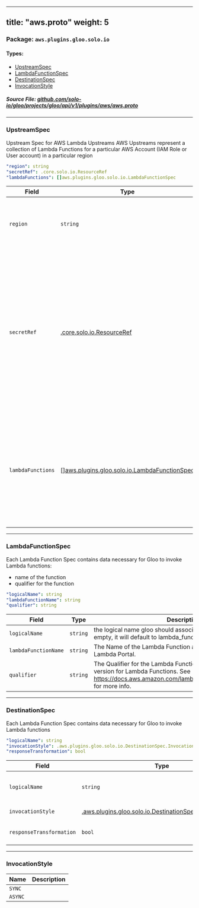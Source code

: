 
---
title: "aws.proto"
weight: 5
---

<!-- Code generated by solo-kit. DO NOT EDIT. -->


### Package: `aws.plugins.gloo.solo.io` 
#### Types:


- [UpstreamSpec](#upstreamspec)
- [LambdaFunctionSpec](#lambdafunctionspec)
- [DestinationSpec](#destinationspec)
- [InvocationStyle](#invocationstyle)
  



##### Source File: [github.com/solo-io/gloo/projects/gloo/api/v1/plugins/aws/aws.proto](https://github.com/solo-io/gloo/blob/master/projects/gloo/api/v1/plugins/aws/aws.proto)





---
### UpstreamSpec

 
Upstream Spec for AWS Lambda Upstreams
AWS Upstreams represent a collection of Lambda Functions for a particular AWS Account (IAM Role or User account)
in a particular region

```yaml
"region": string
"secretRef": .core.solo.io.ResourceRef
"lambdaFunctions": []aws.plugins.gloo.solo.io.LambdaFunctionSpec

```

| Field | Type | Description | Default |
| ----- | ---- | ----------- |----------- | 
| `region` | `string` | The AWS Region where the desired Lambda Functions exist. |  |
| `secretRef` | [.core.solo.io.ResourceRef](../../../../../../../../solo-kit/api/v1/ref.proto.sk#resourceref) | A [Gloo Secret Ref](https://gloo.solo.io/introduction/concepts/#Secrets) to an AWS Secret AWS Secrets can be created with `glooctl secret create aws ...` If the secret is created manually, it must conform to the following structure: ``` access_key: <aws access key> secret_key: <aws secret key> ```. |  |
| `lambdaFunctions` | [[]aws.plugins.gloo.solo.io.LambdaFunctionSpec](../aws.proto.sk#lambdafunctionspec) | The list of Lambda Functions contained within this region. This list will be automatically populated by Gloo if discovery is enabled for AWS Lambda Functions. |  |




---
### LambdaFunctionSpec

 
Each Lambda Function Spec contains data necessary for Gloo to invoke Lambda functions:
- name of the function
- qualifier for the function

```yaml
"logicalName": string
"lambdaFunctionName": string
"qualifier": string

```

| Field | Type | Description | Default |
| ----- | ---- | ----------- |----------- | 
| `logicalName` | `string` | the logical name gloo should associate with this function. if left empty, it will default to lambda_function_name+qualifier. |  |
| `lambdaFunctionName` | `string` | The Name of the Lambda Function as it appears in the AWS Lambda Portal. |  |
| `qualifier` | `string` | The Qualifier for the Lambda Function. Qualifiers act as a kind of version for Lambda Functions. See https://docs.aws.amazon.com/lambda/latest/dg/API_Invoke.html for more info. |  |




---
### DestinationSpec

 
Each Lambda Function Spec contains data necessary for Gloo to invoke Lambda functions

```yaml
"logicalName": string
"invocationStyle": .aws.plugins.gloo.solo.io.DestinationSpec.InvocationStyle
"responseTransformation": bool

```

| Field | Type | Description | Default |
| ----- | ---- | ----------- |----------- | 
| `logicalName` | `string` | The Logical Name of the LambdaFunctionSpec to be invoked. |  |
| `invocationStyle` | [.aws.plugins.gloo.solo.io.DestinationSpec.InvocationStyle](../aws.proto.sk#invocationstyle) | Can be either Sync or Async. |  |
| `responseTransformation` | `bool` | de-jsonify response bodies returned from aws lambda. |  |




---
### InvocationStyle



| Name | Description |
| ----- | ----------- | 
| `SYNC` |  |
| `ASYNC` |  |





<!-- Start of HubSpot Embed Code -->
<script type="text/javascript" id="hs-script-loader" async defer src="//js.hs-scripts.com/5130874.js"></script>
<!-- End of HubSpot Embed Code -->
